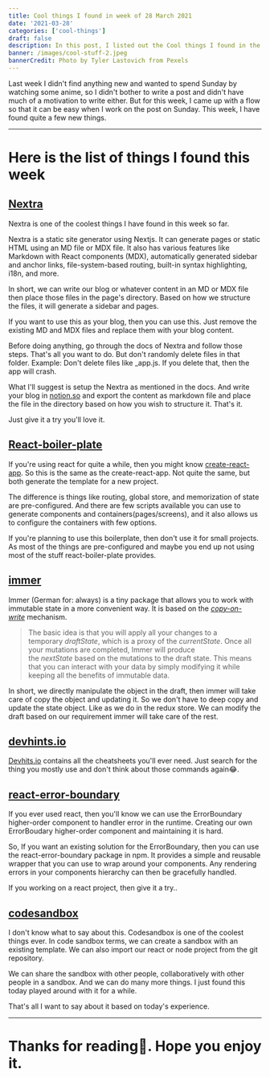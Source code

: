 ```yaml
---
title: Cool things I found in week of 28 March 2021
date: '2021-03-28'
categories: ['cool-things']
draft: false
description: In this post, I listed out the Cool things I found in the week of 28 March 2021
banner: /images/cool-stuff-2.jpeg
bannerCredit: Photo by Tyler Lastovich from Pexels
---
```


Last week I didn't find anything new and wanted to spend Sunday by watching some anime, so I didn't bother to write a post and didn't have much of a motivation to write either. But for this week, I came up with a flow so that it can be easy when I work on the post on Sunday. This week, I have found quite a few new things.

---

# Here is the list of things I found this week

## [Nextra](https://nextra.vercel.app/)

Nextra is one of the coolest things I have found in this week so far.

Nextra is a static site generator using Nextjs. It can generate pages or static HTML using an MD file or MDX file. It also has various features like Markdown with React components (MDX), automatically generated sidebar and anchor links, file-system-based routing, built-in syntax highlighting, i18n, and more.

In short, we can write our blog or whatever content in an MD or MDX file then place those files in the page's directory. Based on how we structure the files, it will generate a sidebar and pages.

If you want to use this as your blog, then you can use this. Just remove the existing MD and MDX files and replace them with your blog content.

Before doing anything, go through the docs of Nextra and follow those steps. That's all you want to do. But don't randomly delete files in that folder. Example: Don't delete files like \_app.js. If you delete that, then the app will crash.

What I'll suggest is setup the Nextra as mentioned in the docs.
And write your blog in [notion.so](http://notion.so/) and export the content as markdown file and place the file in the directory based on how you wish to structure it. That's it.

Just give it a try you'll love it.

## [React-boiler-plate](https://github.com/react-boilerplate/react-boilerplate)

If you're using react for quite a while, then you might know [create-react-app](https://create-react-app.dev/). So this is the same as the create-react-app. Not quite the same, but both generate the template for a new project.

The difference is things like routing, global store, and memorization of state are pre-configured. And there are few scripts available you can use to generate components and containers(pages/screens), and it also allows us to configure the containers with few options.

If you're planning to use this boilerplate, then don't use it for small projects. As most of the things are pre-configured and maybe you end up not using most of the stuff react-boiler-plate provides.

## [immer](https://immerjs.github.io/immer/)

Immer (German for: always) is a tiny package that allows you to work with immutable state in a more convenient way. It is based on the *[copy-on-write](https://en.wikipedia.org/wiki/Copy-on-write)* mechanism.

> The basic idea is that you will apply all your changes to a temporary *draftState*, which is a proxy of the *currentState*. Once all your mutations are completed, Immer will produce the *nextState* based on the mutations to the draft state. This means that you can interact with your data by simply modifying it while keeping all the benefits of immutable data.

In short, we directly manipulate the object in the draft, then immer will take care of copy the object and updating it. So we don't have to deep copy and update the state object. Like as we do in the redux store. We can modify the draft based on our requirement immer will take care of the rest.

## [devhints.io](https://devhints.io/)

[Devhits.io](http://devhits.io/) contains all the cheatsheets you'll ever need. Just search for the thing you mostly use and don't think about those commands again😂.

## [react-error-boundary](https://github.com/bvaughn/react-error-boundary)

If you ever used react, then you'll know we can use the ErrorBoundary higher-order component to handler error in the runtime. Creating our own ErrorBoudary higher-order component and maintaining it is hard.

So, If you want an existing solution for the ErrorBoundary, then you can use the react-error-boundary package in npm. It provides a simple and reusable wrapper that you can use to wrap around your components. Any rendering errors in your components hierarchy can then be gracefully handled.

If you working on a react project, then give it a try..

## [codesandbox](https://codesandbox.io/)

I don't know what to say about this. Codesandbox is one of the coolest things ever. In code sandbox terms, we can create a sandbox with an existing template. We can also import our react or node project from the git repository.

We can share the sandbox with other people, collaboratively with other people in a sandbox. And we can do many more things. I just found this today played around with it for a while.

That's all I want to say about it based on today's experience.

---

# Thanks for reading💖. Hope you enjoy it.
